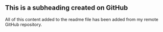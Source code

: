 ## This is a subheading created on GitHub

  All of this content added to the readme file has been added from my remote GitHub repository.
  ```
